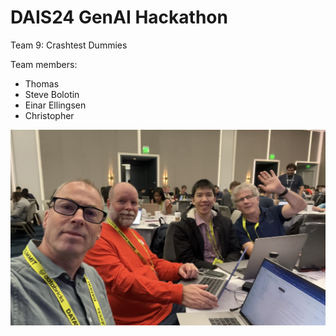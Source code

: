 # DAIS24 GenAI Hackathon

Team 9: Crashtest Dummies

Team members:

- Thomas
- Steve Bolotin
- Einar Ellingsen
- Christopher

![image](./Team_Crashtest_Dummies.jpg)
